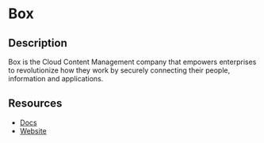 # Box

## Description

Box is the Cloud Content Management company that empowers enterprises to revolutionize how they work by securely connecting their people, information and applications.

## Resources

- [Docs](https://developer.box.com/)
- [Website](box.com)
